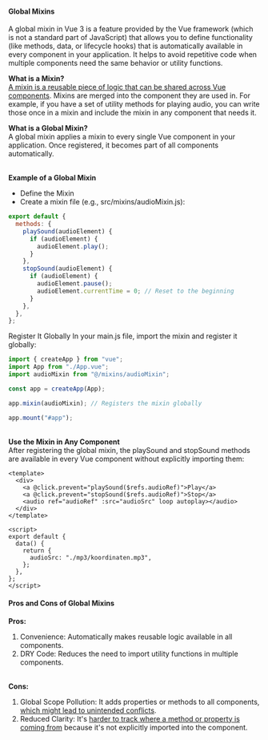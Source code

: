 #### Global Mixins

A global mixin in Vue 3 is a feature provided by the Vue framework (which is not a standard part of JavaScript) that allows you to define functionality (like methods, data, or lifecycle hooks) that is automatically available in every component in your application. It helps to avoid repetitive code when multiple components need the same behavior or utility functions.

**What is a Mixin?**</br>
<ins>A mixin is a reusable piece of logic that can be shared across Vue components</ins>. Mixins are merged into the component they are used in. For example, if you have a set of utility methods for playing audio, you can write those once in a mixin and include the mixin in any component that needs it.

**What is a Global Mixin?**</br>
A global mixin applies a mixin to every single Vue component in your application. Once registered, it becomes part of all components automatically.

&nbsp;<br>
**Example of a Global Mixin**
- Define the Mixin</br>
- Create a mixin file (e.g., src/mixins/audioMixin.js):</br>

```javascript
export default {
  methods: {
    playSound(audioElement) {
      if (audioElement) {
        audioElement.play();
      }
    },
    stopSound(audioElement) {
      if (audioElement) {
        audioElement.pause();
        audioElement.currentTime = 0; // Reset to the beginning
      }
    },
  },
};
```

Register It Globally
In your main.js file, import the mixin and register it globally:

```javascript
import { createApp } from "vue";
import App from "./App.vue";
import audioMixin from "@/mixins/audioMixin";

const app = createApp(App);

app.mixin(audioMixin); // Registers the mixin globally

app.mount("#app");
```

&nbsp;<br>
**Use the Mixin in Any Component**<br>
After registering the global mixin, the playSound and stopSound methods are available in every Vue component without explicitly importing them:

```vue
<template>
  <div>
    <a @click.prevent="playSound($refs.audioRef)">Play</a>
    <a @click.prevent="stopSound($refs.audioRef)">Stop</a>
    <audio ref="audioRef" :src="audioSrc" loop autoplay></audio>
  </div>
</template>

<script>
export default {
  data() {
    return {
      audioSrc: "./mp3/koordinaten.mp3",
    };
  },
};
</script>
```



#### Pros and Cons of Global Mixins<br>

**Pros:**
1. Convenience: Automatically makes reusable logic available in all components.
2. DRY Code: Reduces the need to import utility functions in multiple components.

&nbsp;<br>
**Cons:**
1. Global Scope Pollution: It adds properties or methods to all components, <ins>which might lead to unintended conflicts</ins>.
2. Reduced Clarity: It's <ins>harder to track where a method or property is coming from</ins> because it's not explicitly imported into the component.

